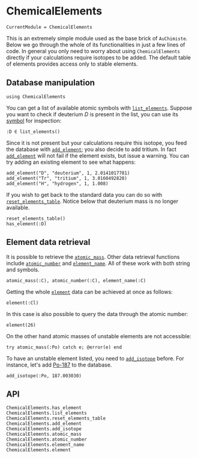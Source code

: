 # ChemicalElements

```@meta
CurrentModule = ChemicalElements
```

This is an extremely simple module used as the base brick of `AuChimiste`. Below we go through the whole of its functionalities in just a few lines of code. In general you only need to worry about using `ChemicalElements` directly if your calculations require isotopes to be added. The default table of elements provides access only to stable elements.

## Database manipulation

```@setup 1
using ChemicalElements
```

You can get a list of available atomic symbols with [`list_elements`](@ref). Suppose you want to check if deuterium *D* is present in the list, you can use its [symbol](https://docs.julialang.org/en/v1/base/base/#Core.Symbol) for inspection:

```@example 1
:D ∈ list_elements()
```

Since it is not present but your calculations require this isotope, you feed the database with [`add_element`](@ref); you also decide to add tritium. In fact [`add_element`](@ref) will not fail if the element exists, but issue a warning. You can try adding an existing element to see what happens:

```@example 1
add_element("D", "deuterium", 1, 2.0141017781)
add_element("Tr", "tritium", 1, 3.0160492820)
add_element("H", "hydrogen", 1, 1.008)
```

If you wish to get back to the standard data you can do so with [`reset_elements_table`](@ref). Notice below that deuterium mass is no longer available.

```@example 1
reset_elements_table()
has_element(:D)
```

## Element data retrieval

It is possible to retrieve the [`atomic_mass`](@ref). Other data retrieval functions include [`atomic_number`](@ref) and [`element_name`](@ref). All of these work with both string and symbols.

```@example 1
atomic_mass(:C), atomic_number(:C), element_name(:C)
```

Getting the whole [`element`](@ref) data can be achieved at once as follows:

```@example 1
element(:Cl)
```

In this case is also possible to query the data through the atomic number:

```@example 1
element(26)
```

On the other hand atomic masses of unstable elements are not accessible:

```@example 1
try atomic_mass(:Po) catch e; @error(e) end
```

To have an unstable element listed, you need to [`add_isotope`](@ref) before. For instance, let's add [Po-187](https://en.wikipedia.org/wiki/Isotopes_of_polonium) to the database.

```@example 1
add_isotope(:Po, 187.003030)
```

## API

```@docs
ChemicalElements.has_element
ChemicalElements.list_elements
ChemicalElements.reset_elements_table
ChemicalElements.add_element
ChemicalElements.add_isotope
ChemicalElements.atomic_mass
ChemicalElements.atomic_number
ChemicalElements.element_name
ChemicalElements.element
```
